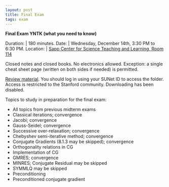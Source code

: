 ```yaml
---
layout: post
title: Final Exam 
tags: exam
---
```


<!-- bundle exec jekyll serve --incremental -->

**Final Exam YNTK (what you need to know)**


Duration: | 180 minutes. 
Date: | Wednesday, December 14th, 3:30 PM to 6:30 PM.
Location: | [Sapp Center for Science Teaching and Learning, Room 114](http://campus-map.stanford.edu/?id=STLC114)

<!-- https://25live.collegenet.com/pro/stanford#!/home/location/1848/details
160 seats
enrollment: 69 -->

Closed notes and closed books. No electronics allowed. Exception: a single cheat sheet page (written on both sides if needed) is permitted.

[Review material](https://drive.google.com/drive/folders/18ntdTWN92Bwu3DgtPbOV0pjC8QTPs7j1?usp=sharing). You should log in using your SUNet ID to access the folder. Access is restricted to the Stanford community. Downloading has been disabled.

Topics to study in preparation for the final exam:

- All topics from previous midterm exams
- Classical iterations; convergence
- Jacobi; convergence
- Gauss-Seidel; convergence
- Successive over-relaxation; convergence
- Chebyshev semi-iterative method; convergence
- Conjugate Gradients (8.1.3 may be skipped); convergence
- Orthogonality relations in CG
- Implementation of CG
- GMRES; convergence
- MINRES; Conjugate Residual may be skipped
- SYMMLQ may be skipped
- Preconditioning
- Preconditioned conjugate gradient 